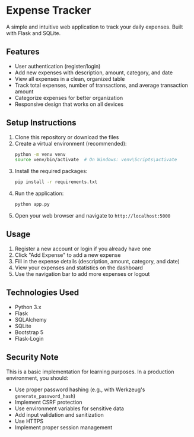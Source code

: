 # Expense Tracker

A simple and intuitive web application to track your daily expenses. Built with Flask and SQLite.

## Features

- User authentication (register/login)
- Add new expenses with description, amount, category, and date
- View all expenses in a clean, organized table
- Track total expenses, number of transactions, and average transaction amount
- Categorize expenses for better organization
- Responsive design that works on all devices

## Setup Instructions

1. Clone this repository or download the files
2. Create a virtual environment (recommended):
   ```bash
   python -m venv venv
   source venv/bin/activate  # On Windows: venv\Scripts\activate
   ```
3. Install the required packages:
   ```bash
   pip install -r requirements.txt
   ```
4. Run the application:
   ```bash
   python app.py
   ```
5. Open your web browser and navigate to `http://localhost:5000`

## Usage

1. Register a new account or login if you already have one
2. Click "Add Expense" to add a new expense
3. Fill in the expense details (description, amount, category, and date)
4. View your expenses and statistics on the dashboard
5. Use the navigation bar to add more expenses or logout

## Technologies Used

- Python 3.x
- Flask
- SQLAlchemy
- SQLite
- Bootstrap 5
- Flask-Login

## Security Note

This is a basic implementation for learning purposes. In a production environment, you should:

- Use proper password hashing (e.g., with Werkzeug's `generate_password_hash`)
- Implement CSRF protection
- Use environment variables for sensitive data
- Add input validation and sanitization
- Use HTTPS
- Implement proper session management 